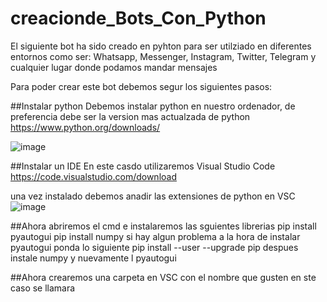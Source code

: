 # creacionde_Bots_Con_Python
El siguiente bot ha sido creado en pyhton para ser utilziado en diferentes entornos como ser: Whatsapp, Messenger, Instagram, Twitter, Telegram y cualquier lugar donde podamos mandar mensajes

Para poder crear este bot debemos segur los siguientes pasos:

##Instalar python
Debemos instalar python en nuestro ordenador, de preferencia debe ser la version mas actualzada de python
https://www.python.org/downloads/

![image](https://user-images.githubusercontent.com/68487005/146847869-57168d23-1423-47af-be04-c08530c43c2f.png)

##Instalar un IDE
En este casdo utilizaremos Visual Studio Code 
https://code.visualstudio.com/download

una vez instalado debemos anadir las extensiones de python en VSC
![image](https://user-images.githubusercontent.com/68487005/146848104-801fae20-a7ec-442a-8754-5b1866b5b7d4.png)

##Ahora abriremos el cmd e instalaremos las sguientes librerias
pip install pyautogui
pip install numpy
si hay algun problema a la hora de instalar pyautogui ponda lo siguiente
pip install --user --upgrade pip
despues instale numpy y nuevamente l pyautogui

##Ahora crearemos una carpeta en VSC con el nombre que gusten en ste caso se llamara 
